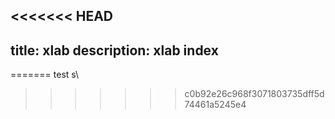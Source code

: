 <<<<<<< HEAD
---
title: xlab
description: xlab index
---
=======
test s\\
>>>>>>> c0b92e26c968f3071803735dff5d74461a5245e4
